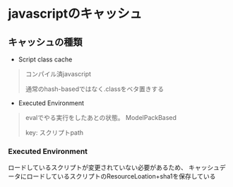 # javascriptのキャッシュ

## キャッシュの種類

- Script class cache

> コンパイル済javascript
>
> 通常のhash-basedではなく.classをベタ置きする

- Executed Environment

> evalでやる実行をしたあとの状態。 ModelPackBased
>
> key: スクリプトpath

### Executed Environment

ロードしているスクリプトが変更されていない必要があるため、 キャッシュデータにロードしているスクリプトのResourceLoation+sha1を保存している
